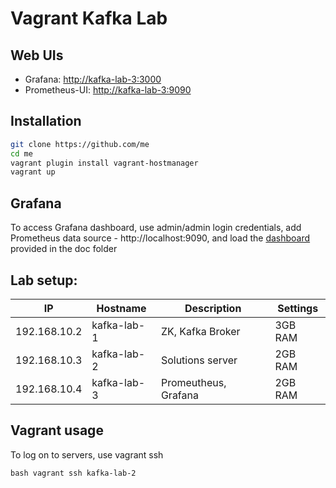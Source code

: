 # Vagrant Kafka Lab

## Web UIs

- Grafana: [http://kafka-lab-3:3000](http://kafka-lab-3:3000)
- Prometheus-UI: [http://kafka-lab-3:9090](http://kafka-lab-3:9090)

## Installation

```bash
git clone https://github.com/me
cd me
vagrant plugin install vagrant-hostmanager
vagrant up
```

## Grafana

To access Grafana dashboard, use admin/admin login credentials, add Prometheus data source - http://localhost:9090, and load the [dashboard](doc/Kafka-1555313919864.json) provided in the doc folder

## Lab setup:

| IP           | Hostname | Description                         | Settings |
|--------------|----------|-------------------------------------|----------|
| 192.168.10.2 | kafka-lab-1  | ZK, Kafka Broker    			| 3GB RAM  |
| 192.168.10.3 | kafka-lab-2  | Solutions server 		        | 2GB RAM  |
| 192.168.10.4 | kafka-lab-3  | Promeutheus, Grafana            | 2GB RAM  |

## Vagrant usage

To log on to servers, use vagrant ssh

``bash
vagrant ssh kafka-lab-2
``

